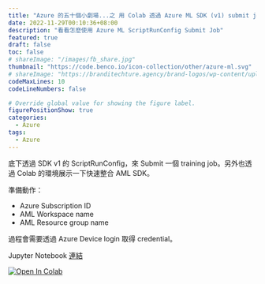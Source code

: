 ```yaml
---
title: "Azure 的五十個小劇場...之 用 Colab 透過 Azure ML SDK (v1) submit job"
date: 2022-11-29T00:10:36+08:00
description: "看看怎麼使用 Azure ML ScriptRunConfig Submit Job"
featured: true
draft: false
toc: false
# shareImage: "/images/fb_share.jpg"
thumbnail: "https://code.benco.io/icon-collection/other/azure-ml.svg"
# shareImage: "https://branditechture.agency/brand-logos/wp-content/uploads/wpdm-cache/Azure-Machine-Learning-Service-900x0.png"
codeMaxLines: 10
codeLineNumbers: false

# Override global value for showing the figure label.
figurePositionShow: true
categories:
  - Azure
tags:
  - Azure
---
```


底下透過 SDK v1 的 ScriptRunConfig，來 Submit 一個 training job。另外也透過 Colab 的環境展示一下快速整合 AML SDK。

<!--more-->


準備動作：
- Azure Subscription ID
- AML Workspace name
- AML Resource group name

過程會需要透過 Azure Device login 取得 credential。

Jupyter Notebook [連結](https://github.com/jimmyliao/amlworkshop/blob/main/lab01/azureml-sdk-v2.ipynb)

[![Open In Colab](https://colab.research.google.com/assets/colab-badge.svg)](https://colab.research.google.com/github/jimmyliao/amlworkshop/blob/main/lab01/azureml-sdk-v2.ipynb)

